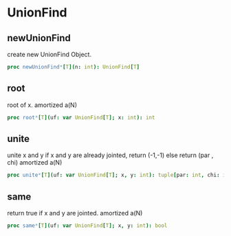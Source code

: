 # UnionFind

## newUnionFind

create new UnionFind Object.
```nim
proc newUnionFind*[T](n: int): UnionFind[T]
```
## root

root of x. amortized a(N)
```nim
proc root*[T](uf: var UnionFind[T]; x: int): int
```
## unite

unite x and y if x and y are already jointed, return (-1,-1) else return (par , chi) amortized a(N)
```nim
proc unite*[T](uf: var UnionFind[T]; x, y: int): tuple[par: int, chi: int]
```
## same

return true if x and y are jointed. amortized a(N)
```nim
proc same*[T](uf: var UnionFind[T]; x, y: int): bool
```
